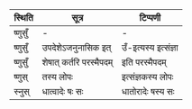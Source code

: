 | स्थिति | सूत्र | टिप्पणी |
| ----- | ------- | ------ |
| ष्णुसुँ | - | - |
| ष्णुसुँ | उपदेशेऽजनुनासिक इत् | उँ-इत्यस्य इत्संज्ञा |
| ष्णुसुँ | शेषात् कर्तरि परस्मैपदम् | इति परस्मैपदम् |
| ष्णुस् | तस्य लोपः | इत्संज्ञकस्य लोपः |
| स्नुस् | धात्वादेः षः सः | धातोरादेः षस्य सः |
